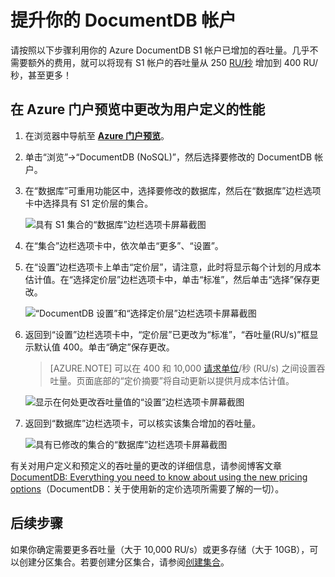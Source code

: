 <properties 
	pageTitle="提升你的 DocumentDB S1 帐户 | Azure" 
	description="通过在 Azure 门户预览中进行一些简单的更改，利用 DocumentDB S1 帐户中增加的吞吐量。" 
	services="documentdb" 
	authors="mimig1" 
	manager="jhubbard" 
	editor="monicar" 
	documentationCenter=""/>

<tags 
	ms.service="documentdb" 
	ms.workload="data-services" 
	ms.tgt_pltfrm="na" 
	ms.devlang="na" 
	ms.topic="article" 
	ms.date="08/25/2016" 
	wacn.date="10/18/2016" 
	ms.author="mimig"/>  


# 提升你的 DocumentDB 帐户

请按照以下步骤利用你的 Azure DocumentDB S1 帐户已增加的吞吐量。几乎不需要额外的费用，就可以将现有 S1 帐户的吞吐量从 250 [RU/秒](/documentation/articles/documentdb-request-units/) 增加到 400 RU/秒，甚至更多！


## 在 Azure 门户预览中更改为用户定义的性能

1. 在浏览器中导航至 [**Azure 门户预览**](https://portal.azure.cn)。
2. 单击“浏览”->“DocumentDB (NoSQL)”，然后选择要修改的 DocumentDB 帐户。
3. 在“数据库”可重用功能区中，选择要修改的数据库，然后在“数据库”边栏选项卡中选择具有 S1 定价层的集合。

      ![具有 S1 集合的“数据库”边栏选项卡屏幕截图](./media/documentdb-supercharge-your-account/documentdb-change-performance-S1.png)  


4. 在“集合”边栏选项卡中，依次单击“更多”、“设置”。
5. 在“设置”边栏选项卡上单击“定价层”，请注意，此时将显示每个计划的月成本估计值。在“选择定价层”边栏选项卡中，单击“标准”，然后单击“选择”保存更改。

      ![“DocumentDB 设置”和“选择定价层”边栏选项卡屏幕截图](./media/documentdb-supercharge-your-account/documentdb-change-performance.png)  


6. 返回到“设置”边栏选项卡中，“定价层”已更改为“标准”，“吞吐量(RU/s)”框显示默认值 400。单击“确定”保存更改。

    > [AZURE.NOTE] 可以在 400 和 10,000 [请求单位](/documentation/articles/documentdb-request-units/)/秒 (RU/s) 之间设置吞吐量。页面底部的“定价摘要”将自动更新以提供月成本估计值。
    
	![显示在何处更改吞吐量值的“设置”边栏选项卡屏幕截图](./media/documentdb-supercharge-your-account/documentdb-change-performance-set-thoughput.png)  


8. 返回到“数据库”边栏选项卡，可以核实该集合增加的吞吐量。

	![具有已修改的集合的“数据库”边栏选项卡屏幕截图](./media/documentdb-supercharge-your-account/documentdb-change-performance-confirmation.png)  


有关对用户定义和预定义的吞吐量的更改的详细信息，请参阅博客文章 [DocumentDB: Everything you need to know about using the new pricing options](https://azure.microsoft.com/blog/documentdb-use-the-new-pricing-options-on-your-existing-collections/)（DocumentDB：关于使用新的定价选项所需要了解的一切）。

## 后续步骤

如果你确定需要更多吞吐量（大于 10,000 RU/s）或更多存储（大于 10GB），可以创建分区集合。若要创建分区集合，请参阅[创建集合](/documentation/articles/documentdb-create-collection/)。

<!---HONumber=Mooncake_1010_2016-->

